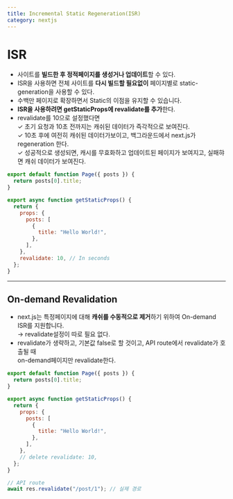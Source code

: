 ```yaml
---
title: Incremental Static Regeneration(ISR)
category: nextjs
---
```


# ISR

- 사이트를 **빌드한 후 정적페이지를 생성거나 업데이트**할 수 있다.
- ISR을 사용하면 전체 사이트를 **다시 빌드할 필요없이** 페이지별로 static-generation을 사용할 수 있다.
- 수백만 페이지로 확장하면서 Static의 이점을 유지할 수 있습니다.
- **ISR을 사용하려면 getStaticProps에 revalidate를 추가**한다.
- revalidate를 10으로 설정했다면  
  ✓ 초기 요청과 10초 전까지는 캐쉬된 데이터가 즉각적으로 보여진다.  
  ✓ 10초 후에 여전히 캐쉬된 데이터가보이고, 백그라운드에서 next.js가 regeneration 한다.  
  ✓ 성공적으로 생성되면, 캐시를 무효화하고 업데이트된 페이지가 보여지고, 실패햐면 캐쉬 데이터가 보여진다.

```javascript
export default function Page({ posts }) {
  return posts[0].title;
}

export async function getStaticProps() {
  return {
    props: {
      posts: [
        {
          title: "Hello World!",
        },
      ],
    },
    revalidate: 10, // In seconds
  };
}
```

---

## On-demand Revalidation

- next.js는 특정페이지에 대해 **캐쉬를 수동적으로 제거**하기 위하여 On-demand ISR를 지원합니다.  
  → revalidate설정이 따로 필요 없다.
- revalidate가 생략하고, 기본값 false로 할 것이고, API route에서 revalidate가 호출될 때  
  on-demand페이지만 revalidate한다.

```javascript
export default function Page({ posts }) {
  return posts[0].title;
}

export async function getStaticProps() {
  return {
    props: {
      posts: [
        {
          title: "Hello World!",
        },
      ],
    },
    // delete revalidate: 10,
  };
}

// API route
await res.revalidate("/post/1"); // 실제 경로
```
